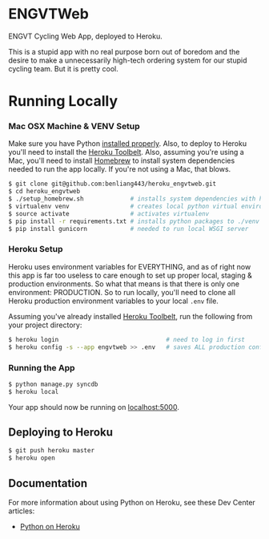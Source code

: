# ENGVTWeb

ENGVT Cycling Web App, deployed to Heroku.

This is a stupid app with no real purpose born out of boredom and the desire to make a unnecessarily high-tech ordering system for our stupid cycling team.  But it is pretty cool.

# Running Locally

### Mac OSX Machine & VENV Setup

Make sure you have Python [installed properly](http://install.python-guide.org).  Also, to deploy to Heroku you'll need to install the [Heroku Toolbelt](https://toolbelt.heroku.com/).  Also, assuming you're using a Mac, you'll need to install [Homebrew](http://brew.sh/) to install system dependencies needed to run the app locally. If you're not using a Mac, that blows.

```sh
$ git clone git@github.com:benliang443/heroku_engvtweb.git
$ cd heroku_engvtweb
$ ./setup_homebrew.sh             # installs system dependencies with homebrew
$ virtualenv venv                 # creates local python virtual environment
$ source activate                 # activates virtualenv
$ pip install -r requirements.txt # installs python packages to ./venv
$ pip install gunicorn            # needed to run local WSGI server
```

### Heroku Setup

Heroku uses environment variables for EVERYTHING, and as of right now this app is far too useless to care enough to set up proper local, staging & production environments.  So what that means is that there is only one environment: PRODUCTION. 
So to run locally, you'll need to clone all Heroku production environment variables to your local `.env` file.

Assuming you've already installed [Heroku Toolbelt](https://toolbelt.heroku.com/), run the following from your project directory:

```sh
$ heroku login                              # need to log in first
$ heroku config -s --app engvtweb >> .env   # saves ALL production config variables to your local .env file
```

### Running the App

```sh
$ python manage.py syncdb 
$ heroku local
```

Your app should now be running on [localhost:5000](http://localhost:5000/).

## Deploying to Heroku

```sh
$ git push heroku master
$ heroku open
```

## Documentation

For more information about using Python on Heroku, see these Dev Center articles:

- [Python on Heroku](https://devcenter.heroku.com/categories/python)

